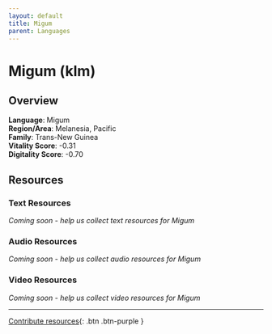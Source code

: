 ```yaml
---
layout: default
title: Migum
parent: Languages
---
```


# Migum (klm)

## Overview

**Language**: Migum  
**Region/Area**: Melanesia, Pacific  
**Family**: Trans-New Guinea  
**Vitality Score**: -0.31  
**Digitality Score**: -0.70  

## Resources

### Text Resources
*Coming soon - help us collect text resources for Migum*

### Audio Resources
*Coming soon - help us collect audio resources for Migum*

### Video Resources
*Coming soon - help us collect video resources for Migum*

---

[Contribute resources](https://fairtrain.github.io/){: .btn .btn-purple }
